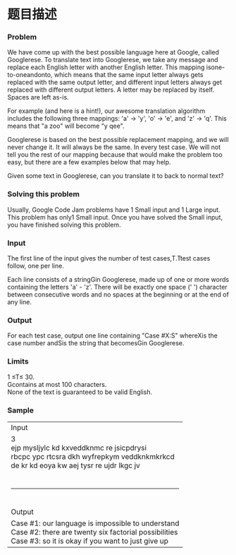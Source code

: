 # 题目描述


<div>
	<div>
		<div>
			<div>
				<div>
					<div>
						<div>
							<h3>
								Problem
							</h3>
							<p>
								We have come up with the best possible language here at Google, called Googlerese. To translate text into Googlerese, we take any message and replace each English letter with another English letter. This mapping isone-to-oneandonto, which means that the same input letter always gets replaced with the same output letter, and different input letters always get replaced with different output letters. A letter may be replaced by itself. Spaces are left as-is.
							</p>
							<p>
								For example (and here is a hint!), our awesome translation algorithm includes the following three mappings: &#39;a&#39; -&gt; &#39;y&#39;, &#39;o&#39; -&gt; &#39;e&#39;, and &#39;z&#39; -&gt; &#39;q&#39;. This means that &#34;a zoo&#34; will become &#34;y qee&#34;.
							</p>
							<p>
								Googlerese is based on the best possible replacement mapping, and we will never change it. It will always be the same. In every test case. We will not tell you the rest of our mapping because that would make the problem too easy, but there are a few examples below that may help.
							</p>
							<p>
								Given some text in Googlerese, can you translate it to back to normal text?
							</p>
							<h3>
								Solving this problem
							</h3>
							<p>
								Usually, Google Code Jam problems have 1 Small input and 1 Large input. This problem has only1 Small input. Once you have solved the Small input, you have finished solving this problem.
							</p>
							<h3>
								Input
							</h3>
							<p>
								The first line of the input gives the number of test cases,T.Ttest cases follow, one per line.
							</p>
							<p>
								Each line consists of a stringGin Googlerese, made up of one or more words containing the letters &#39;a&#39; - &#39;z&#39;. There will be exactly one space (&#39; &#39;) character between consecutive words and no spaces at the beginning or at the end of any line.
							</p>
							<h3>
								Output
							</h3>
							<p>
								For each test case, output one line containing &#34;Case #X:S&#34; whereXis the case number andSis the string that becomesGin Googlerese.
							</p>
							<h3>
								Limits
							</h3>
							<p>
								1 ≤T≤ 30.<br/>
Gcontains at most 100 characters.<br/>
None of the text is guaranteed to be valid English.
							</p>
							<h3>
								Sample
							</h3>
							<div>
								<table>
									<tbody>
										<tr>
											<td>
												Input
											</td>
										</tr>
										<tr>
											<td>
												3<br/>
ejp mysljylc kd kxveddknmc re jsicpdrysi<br/>
rbcpc ypc rtcsra dkh wyfrepkym veddknkmkrkcd<br/>
de kr kd eoya kw aej tysr re ujdr lkgc jv<br/>
											</td>
										</tr>
										<tr>
											<td>
												<br/>
												<hr/>
												<br/>
											</td>
										</tr>
										<tr>
											<td>
												Output
											</td>
										</tr>
										<tr>
											<td>
												Case #1: our language is impossible to understand<br/>
Case #2: there are twenty six factorial possibilities<br/>
Case #3: so it is okay if you want to just give up<br/>
											</td>
										</tr>
									</tbody>
								</table>
							</div>
						</div>
					</div>
				</div>
			</div>
		</div>
	</div>
</div>
<br/>
